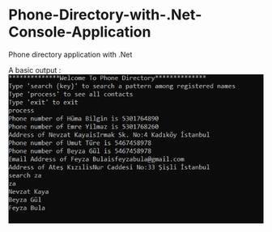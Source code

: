 # Phone-Directory-with-.Net-Console-Application
Phone directory application with .Net



A basic output :  
![directory][directory]

[directory]: https://github.com/humabilgin/Phone-Directory-with-.Net-Console-Application/blob/main/directory.PNG
